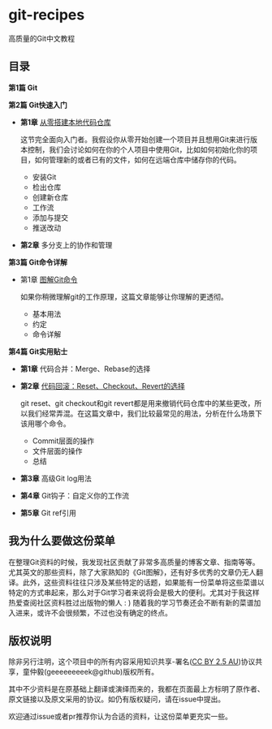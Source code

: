 git-recipes
====
高质量的Git中文教程

目录
---
**第1篇 Git**

  
**第2篇 Git快速入门**

 - **第1章** [从零搭建本地代码仓库](https://github.com/geeeeeeeeek/git-recipes/blob/master/Git%E7%AE%80%E6%98%93%E6%8C%87%E5%8D%97(%E4%B8%8A).md)

	这节完全面向入门者。我假设你从零开始创建一个项目并且想用Git来进行版本控制，我们会讨论如何在你的个人项目中使用Git，比如如何初始化你的项目，如何管理新的或者已有的文件，如何在远端仓库中储存你的代码。
	 - 安装Git
	 - 检出仓库
	 - 创建新仓库
	 - 工作流
	 - 添加与提交
	 - 推送改动
	
 - **第2章** 多分支上的协作和管理
 
  
**第3篇 Git命令详解**

 - 第1章 [图解Git命令](https://github.com/geeeeeeeeek/git-recipes/blob/master/Git%E5%9B%BE%E8%A7%A3.md)

	如果你稍微理解git的工作原理，这篇文章能够让你理解的更透彻。
	 - 基本用法
	 - 约定
	 - 命令详解
  
**第4篇 Git实用贴士**

 - **第1章** 代码合并：Merge、Rebase的选择
 
 - **第2章** [代码回滚：Reset、Checkout、Revert的选择](https://github.com/geeeeeeeeek/git-recipes/blob/master/%E5%9B%9E%E6%BB%9A%E5%91%BD%E4%BB%A4Reset%E3%80%81Checkout%E3%80%81Revert%E8%BE%A8%E6%9E%90.md)

	git reset、git checkout和git revert都是用来撤销代码仓库中的某些更改，所以我们经常弄混。在这篇文章中，我们比较最常见的用法，分析在什么场景下该用哪个命令。
	 - Commit层面的操作
	 - 文件层面的操作
	 - 总结

 - **第3章** 高级Git log用法
 
 - **第4章** Git钩子：自定义你的工作流
 
 - **第5章** Git ref引用


我为什么要做这份菜单
---
在整理Git资料的时候，我发现社区贡献了非常多高质量的博客文章、指南等等。尤其英文的那些资料，除了大家熟知的《Git图解》，还有好多优秀的文章仍无人翻译。此外，这些资料往往只涉及某些特定的话题，如果能有一份菜单将这些菜谱以特定的方式串起来，那么对于Git学习者来说将会是极大的便利。尤其对于我这样热爱查阅社区资料胜过出版物的懒人 : ) 随着我的学习节奏还会不断有新的菜谱加入进来，或许不会很频繁，不过也没有确定的终点。

版权说明
---
除非另行注明，这个项目中的所有内容采用知识共享-署名([CC BY 2.5 AU](http://creativecommons.org/licenses/by/2.5/au/deed.zh))协议共享，童仲毅(geeeeeeeeek@github)版权所有。

其中不少资料是在原基础上翻译或演绎而来的，我都在页面最上方标明了原作者、原文链接以及原文采用的协议。如仍有版权疑问，请在issue中提出。

欢迎通过issue或者pr推荐你认为合适的资料，让这份菜单更充实一些。
